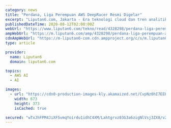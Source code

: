 ```yaml
---
category: news
title: "Perdana, Liga Perempuan AWS DeepRacer Resmi Digelar"
excerpt: "Liputan6.com, Jakarta - Era teknologi cloud dan tren analitik Big Data di berbagai sektor telah mendongkrak kepopuleran teknologi lain yang saling berkaitan erat, yaitu AI atau kecerdasan buatan dan m"
publishedDateTime: 2020-08-12T02:00:00Z
webUrl: "https://www.liputan6.com/tekno/read/4328298/perdana-liga-perempuan-aws-deepracer-resmi-digelar"
ampWebUrl: "https://m.liputan6.com/amp/4328298/perdana-liga-perempuan-aws-deepracer-resmi-digelar"
cdnAmpWebUrl: "https://m-liputan6-com.cdn.ampproject.org/c/s/m.liputan6.com/amp/4328298/perdana-liga-perempuan-aws-deepracer-resmi-digelar"
type: article

provider:
  name: Liputan6
  domain: liputan6.com

topics:
  - AWS AI
  - AI

images:
  - url: "https://cdn0-production-images-kly.akamaized.net/CvpNz0hI7EEHq1tIp4izK_sJWnc=/673x373/smart/filters:quality(75):strip_icc():format(jpeg)/kly-media-production/medias/3205620/original/085281800_1597140764-aws-deepracer-01.jpeg"
    width: 673
    height: 373
    isCached: true

secured: "wTxJhFPM4JiXF5vmqYoirdu1idhC4XM/Lahtgrvz03G3a6zigNlVsj3ZX8/v2y0Hm6yd24Fqb7LtFCeKU1SX+5H6e5I6lM1FOUB2EWZ9/0pcyWjKglazj3x7AGXaua6vKX5LFXG5f5jlQUf3eC78xqTpT/l4tyyWWkecPjpaz9zPJmN6upqSMfBycy+Ia2J79P8ly3bQcnxt3B8uW87Aj+OVIF8LdiNlR8MV5sQtuYxfBMkfg68Aw9rsKUAh0B8bRxcTjvSWfYEOhDbj25I+Wx6LyLZ3e1KzQhcpgb8yVhgvS7L4QXlAEOFXXh+C/gKLYX5IX+I3pXUzFRzbGEkD3Q==;qhfNry/lafDrmvTxTfQUXw=="
---
```


